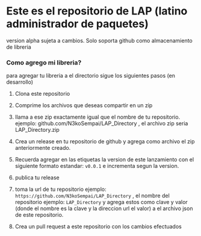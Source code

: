 # Este es el repositorio de LAP  (latino administrador de paquetes)

version alpha sujeta a cambios. Solo soporta github como almacenamiento de libreria

### Como agrego mi libreria?

para agregar tu libreria a el directorio sigue los siguientes pasos (en desarrollo)

1. Clona este repositorio

2. Comprime los archivos que deseas compartir en un zip

3. llama a ese zip exactamente igual que el nombre de tu repositorio. ejemplo: github.com/N3koSempai/LAP_Directory , el archivo zip seria LAP_Directory.zip

4. Crea un release en tu repositorio de github y agrega como archivo el zip anteriormente creado.

5. Recuerda agregar en las etiquetas la version de este lanzamiento con el siguiente formato estandar:    ``` v0.0.1 ```     e incrementa segun la version.

6. publica tu release

7. toma la url de tu repositorio ejemplo:                                                                                       ``` https://github.com/N3koSempai/LAP_Directory```  , el nombre del repositorio ejemplo: ```LAP_Directory``` y agrega estos como clave y valor (donde el nombre es la clave y la direccion url el valor) a el archivo json de este repositorio.

8. Crea un pull request a este repositorio con los cambios efectuados
